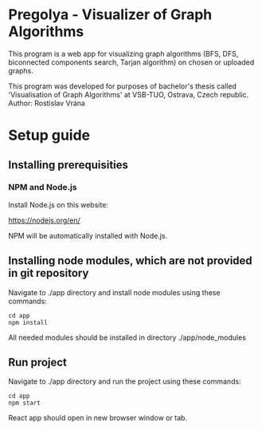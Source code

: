 # Pregolya - Visualizer of Graph Algorithms
This program is a web app for visualizing graph algorithms (BFS, DFS, biconnected components search, Tarjan algorithm) on chosen or uploaded graphs.

This program was developed for purposes of bachelor's thesis called 'Visualisation of Graph Algorithms' at VSB-TUO, Ostrava, Czech republic.
Author: Rostislav Vrána

# Setup guide

## Installing prerequisities

### NPM and Node.js

Install Node.js on this website:

https://nodejs.org/en/

NPM will be automatically installed with Node.js.

## Installing node modules, which are not provided in git repository

Navigate to ./app directory and install node modules using these commands:

```
cd app
npm install
```

All needed modules should be installed in directory ./app/node_modules

## Run project

Navigate to ./app directory and run the project using these commands:

```
cd app
npm start
```

React app should open in new browser window or tab.
